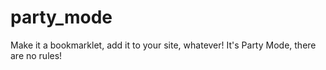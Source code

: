 # party_mode

Make it a bookmarklet, add it to your site, whatever!  It's Party Mode, there are no rules!

